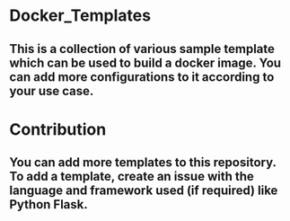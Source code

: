 # Docker_Templates
## This is a collection of various sample template which can be used to build a docker image. You can add more configurations to it according to your use case.

# Contribution
## You can add more templates to this repository. To add a template, create an issue with the language and framework used (if required) like **Python Flask**. 
